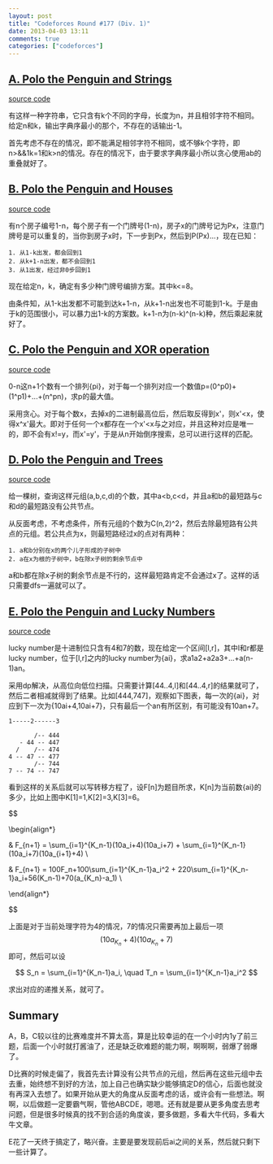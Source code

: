 ```yaml
---
layout: post
title: "Codeforces Round #177 (Div. 1)"
date: 2013-04-03 13:11
comments: true
categories: ["codeforces"]
---
```


[A. Polo the Penguin and Strings](http://www.codeforces.com/contest/288/problem/A)
---------------------------------

[source code](https://github.com/delta4d/AlgoSolution/blob/master/codeforces/177/1/A.cpp)

有这样一种字符串，它只含有k个不同的字母，长度为n，并且相邻字符不相同。给定n和k，输出字典序最小的那个，不存在的话输出-1。

首先考虑不存在的情况，即不能满足相邻字符不相同，或不够k个字符，即n\>&&1k=1和k\>n的情况。存在的情况下，由于要求字典序最小所以贪心使用ab的重叠就好了。

[B. Polo the Penguin and Houses](http://www.codeforces.com/contest/288/problem/B)
--------------------------------

[source code](https://github.com/delta4d/AlgoSolution/blob/master/codeforces/177/1/B.cpp)

有n个房子编号1-n，每个房子有一个门牌号(1-n)，房子x的门牌号记为Px，注意门牌号是可以重复的，当你到房子x时，下一步到Px，然后到P(Px)...，现在已知：

	1. 从1-k出发，都会回到1
	2. 从k+1-n出发，都不会回到1
	3. 从1出发，经过非0步回到1

现在给定n，k，确定有多少种门牌号编排方案。其中k\<=8。

由条件知，从1-k出发都不可能到达k+1-n，从k+1-n出发也不可能到1-k。于是由于k的范围很小，可以暴力出1-k的方案数。k+1-n为(n-k)^(n-k)种，然后乘起来就好了。

[C. Polo the Penguin and XOR operation](http://www.codeforces.com/contest/288/problem/C)
---------------------------------------

[source code](https://github.com/delta4d/AlgoSolution/blob/master/codeforces/177/1/C.cpp)

0-n这n+1个数有一个排列{pi}，对于每一个排列对应一个数值p=(0^p0)+(1^p1)+...+(n^pn)，求p的最大值。

采用贪心。对于每个数x，去掉x的二进制最高位后，然后取反得到x'，则x'\<x，使得x^x'最大。即对于任何一个x都存在一个x'\<x与之对应，并且这种对应是唯一的，即不会有x!=y，而x'=y'，于是从n开始倒序搜索，总可以进行这样的匹配。

[D. Polo the Penguin and Trees](http://www.codeforces.com/contest/288/problem/D)
-------------------------------

[source code](https://github.com/delta4d/AlgoSolution/blob/master/codeforces/177/1/D.cpp)

给一棵树，查询这样元组(a,b,c,d)的个数，其中a\<b,c\<d，并且a和b的最短路与c和d的最短路没有公共节点。

从反面考虑，不考虑条件，所有元组的个数为C(n,2)^2，然后去除最短路有公共点的元组。若公共点为x，则最短路经过x的点对有两种：

	1. a和b分别在x的两个儿子形成的子树中
	2. a在x为根的子树中，b在除x子树的剩余节点中

a和b都在除x子树的剩余节点是不行的，这样最短路肯定不会通过x了。这样的话只需要dfs一遍就可以了。

[E. Polo the Penguin and Lucky Numbers](http://www.codeforces.com/contest/288/problem/E)
---------------------------------------

[source code](https://github.com/delta4d/AlgoSolution/blob/master/codeforces/177/1/E.cpp)

lucky number是十进制位只含有4和7的数，现在给定一个区间[l,r]，其中l和r都是lucky number，位于[l,r]之内的lucky number为{ai}，求a1a2+a2a3+...+a(n-1)an。

采用dp解决，从高位向低位扫描。只需要计算[44..4,l]和[44..4,r]的结果就可了，然后二者相减就得到了结果。比如[444,747]，观察如下图表，每一次的{ai}，对应到下一次为{10ai+4,10ai+7}，只有最后一个an有所区别，有可能没有10an+7。

	1-----2------3

	       /-- 444
	   - 44 -- 447
	  /    /-- 474
	4 -- 47 -- 477
	       /-- 744
	7 -- 74 -- 747

看到这样的关系后就可以写转移方程了，设F[n]为题目所求，K[n]为当前数{ai}的多少，比如上图中K[1]=1,K[2]=3,K[3]=6。

$$

\begin{align*}

& F_{n+1} = \sum_{i=1}^{K_n-1}(10a_i+4)(10a_i+7) + \sum_{i=1}^{K_n-1}(10a_i+7)(10a_{i+1}+4) \\

& F_{n+1} = 100F_n+100\sum_{i=1}^{K_n-1}a_i^2 + 220\sum_{i=1}^{K_n-1}a_i+56(K_n-1)+70(a_{K_n}-a_1) \\

\end{align*}

$$

上面是对于当前处理字符为4的情况，7的情况只需要再加上最后一项$$(10a_{K_n}+4)(10a_{K_n}+7)$$即可，然后可以设

$$
	S_n = \sum_{i=1}^{K_n-1}a_i, \quad T_n = \sum_{i=1}^{K_n-1}a_i^2
$$

求出对应的递推关系，就可了。

Summary
-------

A，B，C较以往的比赛难度并不算太高，算是比较幸运的在一个小时内1y了前三题，后面一个小时就打酱油了，还是缺乏砍难题的能力啊，啊啊啊，弱爆了弱爆了。

D比赛的时候走偏了，我首先去计算没有公共节点的元组，然后再在这些元组中去去重，始终想不到好的方法，加上自己也确实缺少能够搞定D的信心，后面也就没有再深入去想了。如果开始从更大的角度从反面考虑的话，或许会有一些想法。啊啊，以后做题一定要霸气啊，管他ABCDE，嗯嗯。还有就是要从更多角度去思考问题，但是很多时候真的找不到合适的角度诶，要多做题，多看大牛代码，多看大牛文章。

E花了一天终于搞定了，略兴奋。主要是要发现前后ai之间的关系，然后就只剩下一些计算了。
